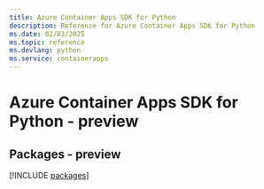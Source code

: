 ```yaml
---
title: Azure Container Apps SDK for Python
description: Reference for Azure Container Apps SDK for Python
ms.date: 02/03/2025
ms.topic: reference
ms.devlang: python
ms.service: containerapps
---
```

# Azure Container Apps SDK for Python - preview
## Packages - preview
[!INCLUDE [packages](container-apps-index.md)]